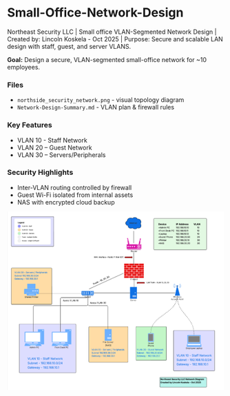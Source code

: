 # Small-Office-Network-Design
Northeast Security LLC | Small office VLAN-Segmented Network Design | Created by: Lincoln Koskela - Oct 2025 | Purpose: Secure and scalable LAN design with staff, guest, and server VLANS.

**Goal:** Design a secure, VLAN-segmented small-office network for ~10 employees.

### Files
- `northside_security_network.png` - visual topology diagram
- `Network-Design-Summary.md` - VLAN plan & firewall rules

### Key Features
- VLAN 10 - Staff Network  
- VLAN 20 – Guest Network  
- VLAN 30 – Servers/Peripherals  

### Security Highlights
- Inter-VLAN routing controlled by firewall  
- Guest Wi-Fi isolated from internal assets  
- NAS with encrypted cloud backup

![Network Diagram](northeast_security_LLC.png)

